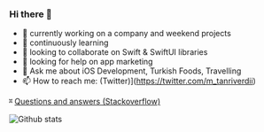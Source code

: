 ### Hi there 👋

- 🔭 currently working on a company and weekend projects
- 🌱 continuously learning 
- 👯 looking to collaborate on Swift & SwiftUI libraries
- 🤔 looking for help on app marketing
- 💬 Ask me about iOS Development, Turkish Foods, Travelling
- 📫 How to reach me: (Twitter)](https://twitter.com/m_tanriverdii)

⎶ [Questions and answers (Stackoverflow)](https://stackoverflow.com/users/2186887/muhammed-tanriverdi)

![Github stats](https://github-readme-stats.vercel.app/api?username=muhammedtanriverdi&count_private=true&show_icons=true&theme=gotham)
